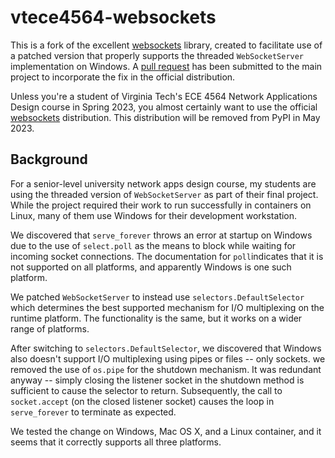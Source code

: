 vtece4564-websockets
====================

This is a fork of the excellent [websockets](https://pypi.org/project/websockets/)
library, created to facilitate use of a patched version that properly
supports the threaded `WebSocketServer` implementation on Windows. 
A [pull request](https://github.com/python-websockets/websockets/pull/1349) 
has been submitted to the main project to incorporate the fix in the official
distribution.

Unless you're a student of Virginia Tech's ECE 4564 Network Applications
Design course in Spring 2023, you almost certainly want to use the official
[websockets](https://pypi.org/project/websockets/) distribution. This 
distribution will be removed from PyPI in May 2023.

Background
----------

For a senior-level university network apps design course, my students are
using the threaded version of `WebSocketServer` as part of their final 
project. While the project required their work to run successfully in 
containers on Linux, many of them use Windows for their development 
workstation. 

We discovered that `serve_forever` throws an error at startup on Windows due 
to the use of `select.poll` as the means to block while waiting for incoming
socket connections. The documentation for `poll`indicates that it is not 
supported on all platforms, and apparently Windows is one such platform.

We patched `WebSocketServer` to instead use `selectors.DefaultSelector` which 
determines the best supported mechanism for I/O multiplexing on the runtime 
platform. The functionality is the same, but it works on a wider range of 
platforms.

After switching to `selectors.DefaultSelector`, we discovered that Windows 
also doesn't support I/O multiplexing using pipes or files -- only sockets. 
we removed the use of `os.pipe` for the shutdown mechanism. It was redundant 
anyway -- simply closing the listener socket in the shutdown method is 
sufficient to cause the selector to return. Subsequently, the call to 
`socket.accept` (on the closed listener socket) causes the loop in 
`serve_forever` to terminate as expected.

We tested the change on Windows, Mac OS X, and a Linux container, and it 
seems that it correctly supports all three platforms.




